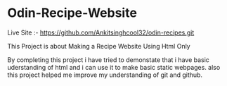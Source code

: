 # Odin-Recipe-Website

Live Site :- https://github.com/Ankitsinghcool32/odin-recipes.git

This Project is about Making a Recipe Website Using Html Only

By completing this project i have tried to demonstate that i have basic 
uderstanding of html and i can use it to make basic static webpages.
also this project helped me improve my understanding of git and github.

